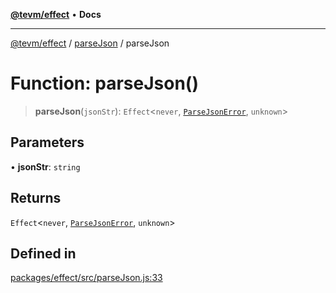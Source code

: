 [**@tevm/effect**](../../README.md) • **Docs**

***

[@tevm/effect](../../modules.md) / [parseJson](../README.md) / parseJson

# Function: parseJson()

> **parseJson**(`jsonStr`): `Effect`\<`never`, [`ParseJsonError`](../classes/ParseJsonError.md), `unknown`\>

## Parameters

• **jsonStr**: `string`

## Returns

`Effect`\<`never`, [`ParseJsonError`](../classes/ParseJsonError.md), `unknown`\>

## Defined in

[packages/effect/src/parseJson.js:33](https://github.com/evmts/tevm-monorepo/blob/main/packages/effect/src/parseJson.js#L33)
